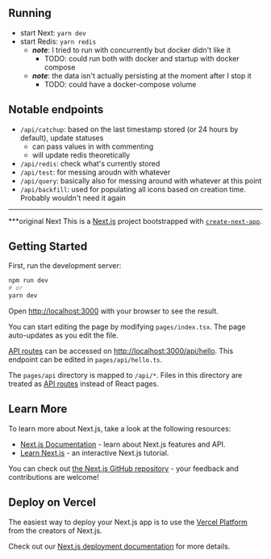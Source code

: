 ## Running

- start Next: `yarn dev`
- start Redis: `yarn redis`
  - **_note_**: I tried to run with concurrently but docker didn't like it
    - TODO: could run both with docker and startup with docker compose
  - **_note_**: the data isn't actually persisting at the moment after I stop it
    - TODO: could have a docker-compose volume

## Notable endpoints

- `/api/catchup`: based on the last timestamp stored (or 24 hours by default), update statuses
  - can pass values in with commenting
  - will update redis theoretically
- `/api/redis`: check what's currently stored
- `/api/test`: for messing aroudn with whatever
- `/api/query`: basically also for messing around with whatever at this point
- `/api/backfill`: used for populating all icons based on creation time. Probably wouldn't need it again

---

\*\*\*original Next
This is a [Next.js](https://nextjs.org/) project bootstrapped with [`create-next-app`](https://github.com/vercel/next.js/tree/canary/packages/create-next-app).

## Getting Started

First, run the development server:

```bash
npm run dev
# or
yarn dev
```

Open [http://localhost:3000](http://localhost:3000) with your browser to see the result.

You can start editing the page by modifying `pages/index.tsx`. The page auto-updates as you edit the file.

[API routes](https://nextjs.org/docs/api-routes/introduction) can be accessed on [http://localhost:3000/api/hello](http://localhost:3000/api/hello). This endpoint can be edited in `pages/api/hello.ts`.

The `pages/api` directory is mapped to `/api/*`. Files in this directory are treated as [API routes](https://nextjs.org/docs/api-routes/introduction) instead of React pages.

## Learn More

To learn more about Next.js, take a look at the following resources:

- [Next.js Documentation](https://nextjs.org/docs) - learn about Next.js features and API.
- [Learn Next.js](https://nextjs.org/learn) - an interactive Next.js tutorial.

You can check out [the Next.js GitHub repository](https://github.com/vercel/next.js/) - your feedback and contributions are welcome!

## Deploy on Vercel

The easiest way to deploy your Next.js app is to use the [Vercel Platform](https://vercel.com/new?utm_medium=default-template&filter=next.js&utm_source=create-next-app&utm_campaign=create-next-app-readme) from the creators of Next.js.

Check out our [Next.js deployment documentation](https://nextjs.org/docs/deployment) for more details.
